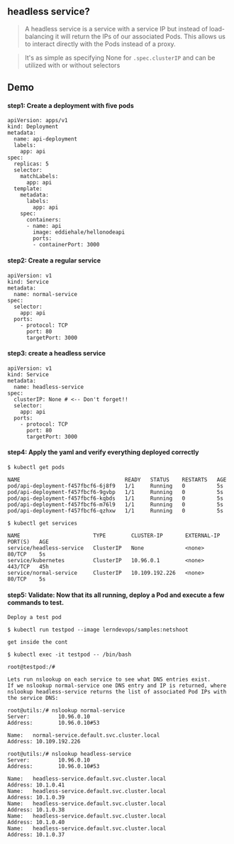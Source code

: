 ## headless service?

> A headless service is a service with a service IP but instead of load-balancing it will return the IPs of our associated Pods. This allows us to interact directly with the Pods instead of a proxy. 

> It's as simple as specifying None for `.spec.clusterIP` and can be utilized with or without selectors


## Demo

#### step1: Create a deployment with five pods
```
apiVersion: apps/v1
kind: Deployment
metadata:
  name: api-deployment
  labels:
    app: api
spec:
  replicas: 5
  selector:
    matchLabels:
      app: api
  template:
    metadata:
      labels:
        app: api
    spec:
      containers:
      - name: api
        image: eddiehale/hellonodeapi
        ports:
        - containerPort: 3000
```        

#### step2: Create a regular service

```
apiVersion: v1
kind: Service
metadata:
  name: normal-service
spec:
  selector:
    app: api
  ports:
    - protocol: TCP
      port: 80
      targetPort: 3000
 ```     
      
#### step3: create a headless service
```
apiVersion: v1
kind: Service
metadata:
  name: headless-service
spec:
  clusterIP: None # <-- Don't forget!!
  selector:
    app: api
  ports:
    - protocol: TCP
      port: 80
      targetPort: 3000
```      
      
#### step4: Apply the yaml and verify everything deployed correctly
```
$ kubectl get pods 

NAME                                 READY   STATUS    RESTARTS   AGE
pod/api-deployment-f457fbcf6-6j8f9   1/1     Running   0          5s
pod/api-deployment-f457fbcf6-9gvbp   1/1     Running   0          5s
pod/api-deployment-f457fbcf6-kqbds   1/1     Running   0          5s
pod/api-deployment-f457fbcf6-m76l9   1/1     Running   0          5s
pod/api-deployment-f457fbcf6-qzhxw   1/1     Running   0          5s
```
```
$ kubectl get services 

NAME                       TYPE        CLUSTER-IP       EXTERNAL-IP   PORT(S)   AGE
service/headless-service   ClusterIP   None             <none>        80/TCP    5s
service/kubernetes         ClusterIP   10.96.0.1        <none>        443/TCP   45h
service/normal-service     ClusterIP   10.109.192.226   <none>        80/TCP    5s
```

#### step5: Validate: Now that its all running, deploy a Pod and execute a few commands to test.

```
Deploy a test pod

$ kubectl run testpod --image lerndevops/samples:netshoot

get inside the cont 

$ kubectl exec -it testpod -- /bin/bash 

root@testpod:/# 

Lets run nslookup on each service to see what DNS entries exist. 
If we nslookup normal-service one DNS entry and IP is returned, where nslookup headless-service returns the list of associated Pod IPs with the service DNS:

root@utils:/# nslookup normal-service
Server:         10.96.0.10
Address:        10.96.0.10#53

Name:   normal-service.default.svc.cluster.local
Address: 10.109.192.226

root@utils:/# nslookup headless-service
Server:         10.96.0.10
Address:        10.96.0.10#53

Name:   headless-service.default.svc.cluster.local
Address: 10.1.0.41
Name:   headless-service.default.svc.cluster.local
Address: 10.1.0.39
Name:   headless-service.default.svc.cluster.local
Address: 10.1.0.38
Name:   headless-service.default.svc.cluster.local
Address: 10.1.0.40
Name:   headless-service.default.svc.cluster.local
Address: 10.1.0.37
```
